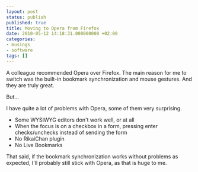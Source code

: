 ```yaml
---
layout: post
status: publish
published: true
title: Moving to Opera from Firefox
date: 2010-05-12 14:18:31.000000000 +02:00
categories:
- musings
- software
tags: []
---
```

A colleague recommended Opera over Firefox. The main reason for me to switch was the built-in bookmark synchronization and mouse gestures. And they are truly great.

But...

I have quite a lot of problems with Opera, some of them very surprising.

- Some WYSIWYG editors don't work well, or at all
- When the focus is on a checkbox in a form, pressing enter checks/unchecks instead of sending the form
- No RikaiChan plugin
- No Live Bookmarks

That said, if the bookmark synchronization works without problems as expected, I'll probably still stick with Opera, as that is huge to me.
